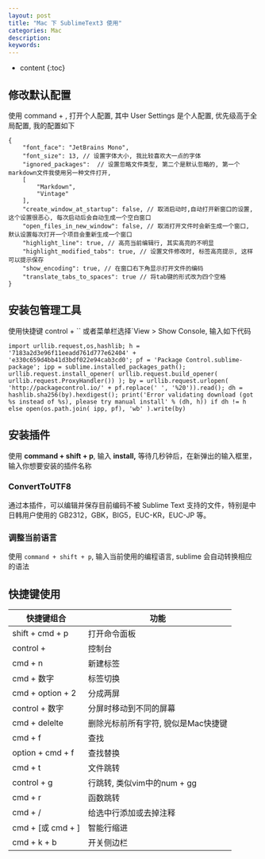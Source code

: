 ```yaml
---
layout: post
title: "Mac 下 SublimeText3 使用"
categories: Mac
description:
keywords:
---
```


* content
{:toc}


## 修改默认配置

使用 command + , 打开个人配置, 其中 User Settings 是个人配置, 优先级高于全局配置, 我的配置如下

```
{
    "font_face": "JetBrains Mono", 
    "font_size": 13, // 设置字体大小, 我比较喜欢大一点的字体
    "ignored_packages":  // 设置忽略文件类型, 第二个是默认忽略的, 第一个markdown文件我使用另一种文件打开,
    [
        "Markdown",
        "Vintage"
    ],
    "create_window_at_startup": false, // 取消启动时,自动打开新窗口的设置, 这个设置很恶心, 每次启动后会自动生成一个空白窗口
    "open_files_in_new_window": false, // 取消打开文件时会新生成一个窗口, 默认设置每次打开一个项目会重新生成一个窗口
    "highlight_line": true, // 高亮当前编辑行, 其实高亮的不明显
    "highlight_modified_tabs": true, // 设置文件修改时, 标签高亮提示, 这样可以提示保存
    "show_encoding": true, // 在窗口右下角显示打开文件的编码
    "translate_tabs_to_spaces": true // 将tab键的形式改为四个空格
}
```

## 安装包管理工具

使用快捷键 control + `` 或者菜单栏选择`View > Show Console, 输入如下代码

```
import urllib.request,os,hashlib; h = '7183a2d3e96f11eeadd761d777e62404' + 'e330c659d4bb41d3bdf022e94cab3cd0'; pf = 'Package Control.sublime-package'; ipp = sublime.installed_packages_path(); urllib.request.install_opener( urllib.request.build_opener( urllib.request.ProxyHandler()) ); by = urllib.request.urlopen( 'http://packagecontrol.io/' + pf.replace(' ', '%20')).read(); dh = hashlib.sha256(by).hexdigest(); print('Error validating download (got %s instead of %s), please try manual install' % (dh, h)) if dh != h else open(os.path.join( ipp, pf), 'wb' ).write(by)
```

## 安装插件

使用 **command + shift + p**, 输入 **install,** 等待几秒钟后，在新弹出的输入框里，输入你想要安装的插件名称

### ConvertToUTF8

通过本插件，可以编辑并保存目前编码不被 Sublime Text 支持的文件，特别是中日韩用户使用的 GB2312，GBK，BIG5，EUC-KR，EUC-JP 等。

### 调整当前语言

使用 `command + shift + p`, 输入当前使用的编程语言, sublime 会自动转换相应的语法

## 快捷键使用

| 快捷键组合          | 功能                                |
| ------------------- | ----------------------------------- |
| shift + cmd + p     | 打开命令面板                        |
| control +          | 控制台                              |
| cmd + n           | 新建标签                            |
| cmd + 数字        | 标签切换                            |
| cmd + option + 2  | 分成两屏                            |
| control + 数字    | 分屏时移动到不同的屏幕              |
| cmd + delelte     | 删除光标前所有字符, 貌似是Mac快捷键 |
| cmd + f           | 查找                                |
| option + cmd + f  | 查找替换                            |
| cmd + t           | 文件跳转                            |
| control + g       | 行跳转, 类似vim中的num + gg         |
| cmd + r           | 函数跳转                            |
| cmd + /           | 给选中行添加或去掉注释              |
| cmd + [或 cmd + ] | 智能行缩进                          |
| cmd + k + b       | 开关侧边栏                          |

